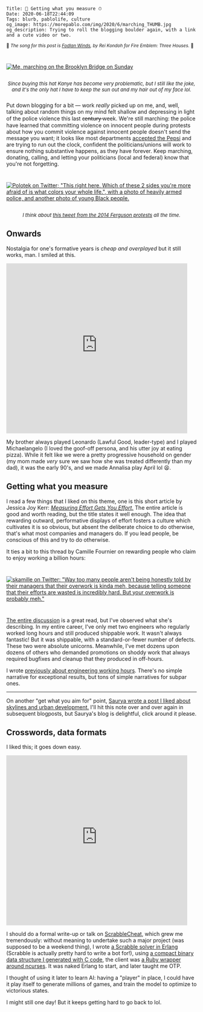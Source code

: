     Title: 📏 Getting what you measure ⏱
    Date: 2020-06-18T22:44:09
    Tags: blurb, pablolife, culture
    og_image: https://morepablo.com/img/2020/6/marching_THUMB.jpg
    og_description: Trying to roll the blogging boulder again, with a link and a cute video or two.

<small>🎵 <em>The song for this post is <a href="https://www.youtube.com/watch?v=YA2P8o07SKQ">Fodlan Winds</a>, by Rei Kondoh for Fire Emblem: Three Houses.</em> 🎵</small>

<div class="caption-img-block" style="margin: 25px auto">
<a href="/img/2020/6/marching.jpg" target="blank"><img src="/img/2020/6/marching_THUMB.jpg" alt="Me, marching on the Brooklyn Bridge on Sunday" style="margin: 15px auto;" /></a>
<p style="font-style: italic; text-align: center; font-size: small">Since buying this hat Kanye has become very problematic, but I still like the joke, and it's the only hat I have to keep the sun out and my hair out of my face lol.</p>
</div>

Put down blogging for a bit — work _really_ picked up on me, and, well, talking
about random things on my mind felt shallow and depressing in light of the
police violence this last c̶e̶n̶t̶u̶r̶y̶ week. We're still marching: the police have
learned that committing violence on innocent people during protests about how
you commit violence against innocent people doesn't send the message you want;
it looks like most departments [accepted the Pepsi][3] and are trying to
run out the clock, confident the politicians/unions will work to ensure nothing
substantive happens, as they have forever. Keep marching, donating, calling, and
letting your politicians (local and federal) know that you're not forgetting.

<div class="caption-img-block" style="margin: 25px auto">
<a href="https://twitter.com/polotek/status/499738806338064384" target="blank">
<img src="/img/2020/6/polotek_tweet_THUMB.png" alt="Polotek on Twitter; &quot;This right here. Which of these 2 sides you're more afraid of is what colors your whole life.&quot;, with a photo of heavily armed police, and another photo of young Black people." style="margin: 15px auto;" />
</a>
<p style="font-style: italic; text-align: center; font-size: small">I think about <a href="https://twitter.com/polotek/status/499738806338064384">this tweet from the 2014 Ferguson protests</a> all the time.</p>
</div>

## Onwards

Nostalgia for one's formative years is _cheap and overplayed_ but it still
works, man. I smiled at this.

<iframe width="800" height="450" style="max-width: 95%" src="https://www.youtube-nocookie.com/embed/nK-Vx8Sf-2E" frameborder="0" allow="accelerometer; autoplay; encrypted-media; gyroscope; picture-in-picture" allowfullscreen></iframe>

My brother always played Leonardo (Lawful Good, leader-type) and I played
Michaelangelo (I loved the goof-off persona, and his utter joy at eating pizza).
While it felt like we were a pretty progressive household on gender (my
mom made _very_ sure we saw how she was treated differently than my dad), it was
the early 90's, and we made Annalisa play April lol 😫.

## Getting what you measure

I read a few things that I liked on this theme, one is this short article
by Jessica Joy Kerr: [_Measuring Effort Gets You Effort_.][1] The entire article
is good and worth reading, but the title states it well enough. The idea that
rewarding outward, performative displays of effort fosters a culture which
cultivates it is so obvious, but absent the deliberate choice to do otherwise,
that's what most companies and managers do. If you lead people, be conscious of
this and try to do otherwise.  

It ties a bit to this thread by Camille Fournier on rewarding people who claim
to enjoy working a billion hours:


<div class="caption-img-block" style="margin: 25px auto">
<a href="https://twitter.com/skamille/status/1210593049711202304" target="blank">
<img src="/img/2020/6/skamille_tweet_THUMB.png" alt="skamille on Twitter: &quot;Way too many people aren't being honestly told by their managers that their overwork is kinda meh, because telling someone that their efforts are wasted is incredibly hard. But your overwork is probably meh.&quot;" style="margin: 15px auto;" />
</a>
</div>

[The entire discussion][4] is a great read, but I've observed what she's describing.
In my entire career, I've only met two engineers who regularly worked long hours
and still produced shippable work. It wasn't always fantastic! But it was
shippable, with a standard-or-fewer number of defects. These two were absolute
unicorns. Meanwhile, I've met dozens upon dozens of others who demanded
promotions on shoddy work that always required bugfixes and cleanup that they
produced in off-hours.

I wrote [previously about engineering working hours][5]. There's no simple
narrative for exceptional results, but tons of simple narratives for subpar
ones.

---

On another "get what you aim for" point, [Saurya wrote a post I liked about
skylines and urban development.][2] I'll hit this note over and over again in
subsequent blogposts, but Saurya's blog is delightful, click around it please.

## Crosswords, data formats

I liked this; it goes down easy.

<iframe width="800" height="450" style="max-width: 95%" src="https://www.youtube-nocookie.com/embed/9aHfK8EUIzg" frameborder="0" allow="accelerometer; autoplay; encrypted-media; gyroscope; picture-in-picture" allowfullscreen></iframe>

I should do a formal write-up or talk on [ScrabbleCheat][6], which grew me
tremendously: without meaning to undertake such a major project (was supposed to
be a weekend thing), I wrote [a Scrabble solver in Erlang][7] (Scrabble is
actually pretty hard to write a bot for!), using [a compact binary data
structure I generated with C code][8], the client was [a Ruby wrapper around
ncurses][9]. It was naked Erlang to start, and later taught me OTP.

I thought of using it later to learn AI: having a "player" in place, I could 
have it play itself to generate millions of games, and train the model to
optimize to victorious states.

I might still one day! But it keeps getting hard to go back to lol.

   [1]: https://jessitron.com/2020/04/14/measuring-effort-gets-you-effort/
   [2]: http://saurya.com/blog/aesthetics-modernity/
   [3]: https://www.washingtonpost.com/news/wonk/wp/2017/04/05/pepsi-tried-cashing-in-on-black-lives-matter-with-a-kendall-jenner-ad-heres-how-thats-going/
   [4]: https://twitter.com/skamille/status/1210593049711202304
   [5]: /2018/08/working-hours-for-engineers.html
   [6]: https://git.sr.ht/~srpablo/ScrabbleCheat
   [7]: https://git.sr.ht/~srpablo/ScrabbleCheat/tree/master/code/server
   [8]: https://git.sr.ht/~srpablo/ScrabbleCheat/tree/master/code/server/lib/bingad
   [9]: https://git.sr.ht/~srpablo/ScrabbleCheat/tree/master/code/clients/curses
